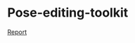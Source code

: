 # Pose-editing-toolkit

[Report](https://github.com/Neokun/HMI-lab/blob/master/Pose-editing-toolkit/Report.docx)
